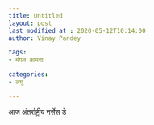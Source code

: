 ```yaml
---
title: Untitled
layout: post
last_modified_at : 2020-05-12T10:14:00
author: Vinay Pandey

tags:
- मंगल कामना

categories:
- लघु

---
```


आज अंतर्राष्ट्रीय नर्सेस डे
